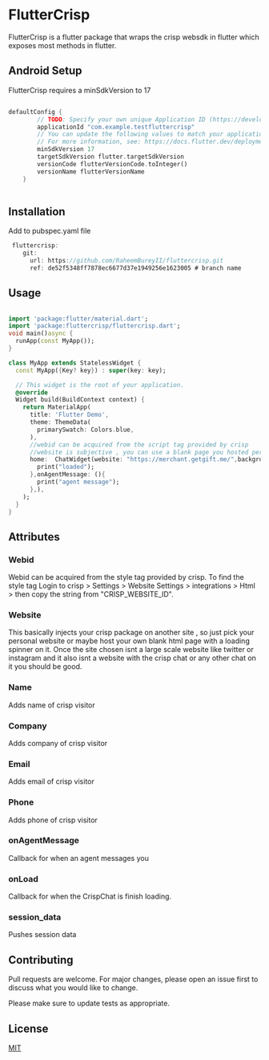 # FlutterCrisp

FlutterCrisp is a flutter package that wraps the crisp websdk in flutter which exposes most methods in flutter.
## Android Setup
FlutterCrisp requires a minSdkVersion to 17
```dart

defaultConfig {
        // TODO: Specify your own unique Application ID (https://developer.android.com/studio/build/application-id.html).
        applicationId "com.example.testfluttercrisp"
        // You can update the following values to match your application needs.
        // For more information, see: https://docs.flutter.dev/deployment/android#reviewing-the-build-configuration.
        minSdkVersion 17
        targetSdkVersion flutter.targetSdkVersion
        versionCode flutterVersionCode.toInteger()
        versionName flutterVersionName
    }
 
```

## Installation
Add to pubspec.yaml file
```dart
 fluttercrisp:
    git:
      url: https://github.com/RaheemBureyII/fluttercrisp.git
      ref: de52f5348ff7878ec6677d37e1949256e1623005 # branch name
```

## Usage

```dart

import 'package:flutter/material.dart';
import 'package:fluttercrisp/fluttercrisp.dart';
void main()async {
  runApp(const MyApp());
}

class MyApp extends StatelessWidget {
  const MyApp({Key? key}) : super(key: key);

  // This widget is the root of your application.
  @override
  Widget build(BuildContext context) {
    return MaterialApp(
      title: 'Flutter Demo',
      theme: ThemeData(
        primarySwatch: Colors.blue,
      ),
      //webid can be acquired from the script tag provided by crisp 
      //website is subjective , you can use a blank page you hosted personally , or any website that isnt a big platform like twitter or facebook , or a website that already has crisp hosted on it like "crisp.chat"
      home:  ChatWidget(website: "https://merchant.getgift.me/",backgroundColor: Colors.blue,webid: "1fe61c88-a23f-40f2-aa2b-1e4a554edcde",onLoad: (){
        print("loaded");
      },onAgentMessage: (){
        print("agent message");
      },),
    );
  }
}

```
## Attributes
### Webid 
Webid can be acquired from the style tag provided by crisp. To find the style tag Login to crisp > Settings > Website Settings > integrations > Html > then copy the string from "CRISP_WEBSITE_ID".

### Website
This basically injects your crisp package on another site , so just pick your personal website or maybe host your own blank html page with a loading spinner on it. Once the site chosen isnt a large scale website like twitter or instagram and it also isnt a website with the crisp chat or any other chat on it you should be good.

### Name
Adds name of crisp visitor

### Company
Adds company of crisp visitor

### Email
Adds email of crisp visitor

### Phone
Adds phone of crisp visitor

### onAgentMessage
Callback for when an agent messages you

### onLoad
Callback for when the CrispChat is finish loading.

### session_data
Pushes session data

 
 ## Contributing
Pull requests are welcome. For major changes, please open an issue first to discuss what you would like to change.

Please make sure to update tests as appropriate.

## License
[MIT](https://choosealicense.com/licenses/mit/)

